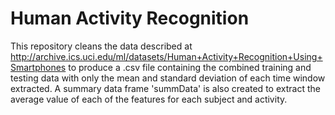 # Human Activity Recognition

This repository cleans the data described at  http://archive.ics.uci.edu/ml/datasets/Human+Activity+Recognition+Using+Smartphones to produce a .csv file containing the combined training and testing data with only the mean and standard deviation of each time window extracted. 
A summary data frame 'summData' is also created to extract the average value of each of the features for each subject and activity. 
